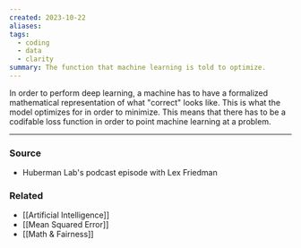 ```yaml
---
created: 2023-10-22
aliases: 
tags:
  - coding
  - data
  - clarity
summary: The function that machine learning is told to optimize.
---
```

In order to perform deep learning, a machine has to have a formalized mathematical representation of what "correct" looks like. This is what the model optimizes for in order to minimize.
This means that there has to be a codifable loss function in order to point machine learning at a problem. 

****
### Source
- Huberman Lab's podcast episode with Lex Friedman 

### Related
- [[Artificial Intelligence]]
- [[Mean Squared Error]]
- [[Math & Fairness]]